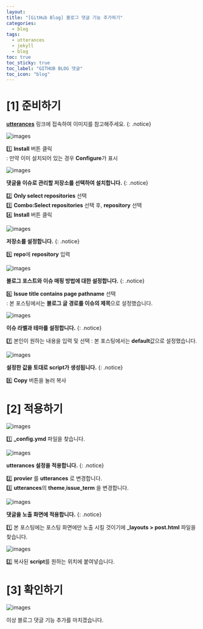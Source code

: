 ```yaml
---
layout:
title: "[GitHub Blog] 블로그 댓글 기능 추가하기"
categories:
  - blog
tags:
  - utterances
  - jekyll
  - blog
toc: true
toc_sticky: true
toc_label: "GITHUB BLOG 댓글"
toc_icon: "blog"
---
```


# [1] 준비하기

[**utterances**](https://github.com/apps/utterances) 링크에 접속하여 이미지를 참고해주세요.
{: .notice}

![images](https://user-images.githubusercontent.com/131929869/235621675-4e3c95a4-4166-4e11-ad63-ce1d7907531d.png)
>
 1️⃣ **Install** 버튼 클릭<br>
 : 만약 이미 설치되어 있는 경우 **Configure**가 표시

![images](https://user-images.githubusercontent.com/131929869/235621684-e7563b69-0d72-414c-84a1-1122a51f4727.png)

**댓글을 이슈로 관리할 저장소를 선택하여 설치합니다.**
{: .notice}
>
 2️⃣ **Only select repositories** 선택<br>
 3️⃣ **Combo:Select repositories** 선택 후, **repository** 선택<br>
 4️⃣ **Install** 버튼 클릭

![images](https://user-images.githubusercontent.com/131929869/235621685-c97effe4-fc44-4897-bd4f-5983d115fe5f.png)

**저장소를 설정합니다.**
{: .notice}
>
 5️⃣ **repo**에 **repository** 입력<br>

![images](https://user-images.githubusercontent.com/131929869/235621686-4e7306b6-7bc4-4b88-98f6-64e543488e09.png)

**블로그 포스트와 이슈 매핑 방법에 대한 설정합니다.**
{: .notice}
>
 6️⃣ **Issue title contains page pathname** 선택<br>
 : 본 포스팅에서는 **블로그 글 경로를 이슈의 제목**으로 설정했습니다.

![images](https://user-images.githubusercontent.com/131929869/235621688-32d0e627-992d-4e5a-b601-df6918bd6f1a.png)

**이슈 라벨과 테마를 설정합니다.**
{: .notice}
>
 7️⃣ 본인이 원하는 내용을 입력 및 선택
 : 본 포스팅에서는 **default**값으로 설정했습니다.

![images](https://user-images.githubusercontent.com/131929869/235621693-e2744837-ec6a-4894-b6af-1a9786dedd51.png)

**설정한 값을 토대로 script가 생성됩니다.**
{: .notice}
>
 8️⃣ **Copy** 버튼을 눌러 복사

# [2] 적용하기
![images](https://user-images.githubusercontent.com/131929869/235674433-d89c0ea4-2726-4b0d-8c70-f66675d863d9.png)
>
 1️⃣ **_config.ymd** 파일을 찾습니다.

![images](https://user-images.githubusercontent.com/131929869/235674439-c4a8bb59-ee71-44f7-9416-a3f24982e1c5.png)

**utterances 설정을 적용합니다.**
{: .notice}

>
 2️⃣ **provier** 를 **utterances** 로 변경합니다.<br>
 3️⃣ **utterances**의 **theme**,**issue_term** 을 변경합니다.
 

![images](https://user-images.githubusercontent.com/131929869/235672719-d40160c6-5c4d-4507-b29f-0f6999ea43ee.png)

**댓글을 노출 화면에 적용합니다.**
{: .notice}
>
 1️⃣ 본 포스팅에는 포스팅 화면에만 노출 시킬 것이기에 **_layouts > post.html** 파일을 찾습니다.

![images](https://user-images.githubusercontent.com/131929869/235672731-b7f6bdd3-3cbb-4a98-b866-3aee2e2744e9.png)
>
 2️⃣ 복사된 **script**를 원하는 위치에 붙여넣습니다.

# [3] 확인하기
 
 ![images](https://user-images.githubusercontent.com/131929869/235678003-b822e5d8-98b2-42a7-b66a-0f82ecc22582.png)

이상 블로그 댓글 기능 추가를 마치겠습니다.